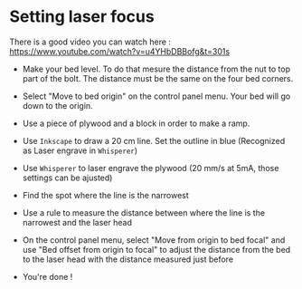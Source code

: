 # Setting laser focus

There is a good video you can watch here : <https://www.youtube.com/watch?v=u4YHbDBBofg&t=301s>

* Make your bed level. To do that mesure the distance from the nut to top part of the bolt.
The distance must be the same on the four bed corners.

* Select "Move to bed origin" on the control panel menu. Your bed will go down to the origin.

* Use a piece of plywood and a block in order to make a ramp.

* Use `Inkscape` to draw a 20 cm line. Set the outline in blue (Recognized as Laser engrave in `Whisperer`)

* Use `Whisperer` to laser engrave the plywood (20 mm/s at 5mA, those settings can be ajusted)

* Find the spot where the line is the narrowest

* Use a rule to measure the distance between where the line is the narrowest and the laser head

* On the control panel menu, select "Move from origin to bed focal" and use "Bed offset from origin to focal" to adjust the distance from the bed to the laser head with the distance measured just before

* You're done !

